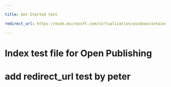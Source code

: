 ```yaml
---

title: Get Started test

redirect_url: https://msdn.microsoft.com/virtualization/windowscontainers/

---
```


# Index test file for Open Publishing

# add redirect_url test by peter
